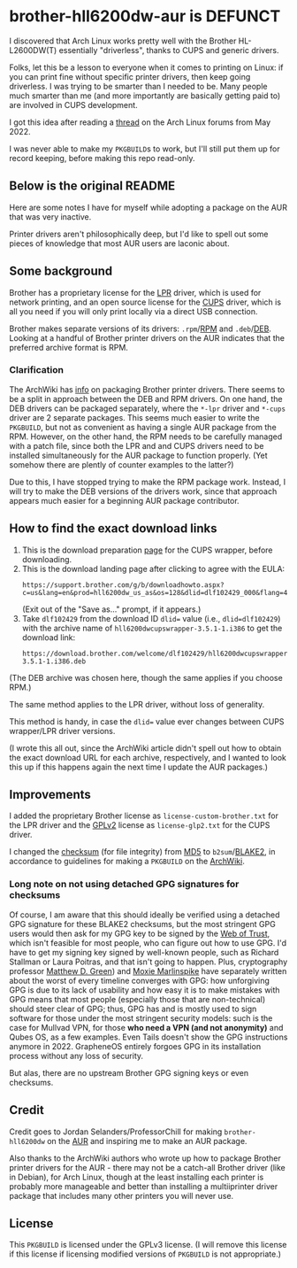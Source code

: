 # brother-hll6200dw-aur is **DEFUNCT**

I discovered that Arch Linux works pretty well with the Brother HL-L2600DW(T)
essentially "driverless", thanks to CUPS and generic drivers.

Folks, let this be a lesson to everyone when it comes to printing on Linux: if
you can print fine without specific printer drivers, then keep going driverless.
I was trying to be smarter than I needed to be.  Many people much smarter than
me (and more importantly are basically getting paid to) are involved in CUPS
development.

I got this idea after reading a [thread](https://bbs.archlinux.org/viewtopic.php?id=276550)
on the Arch Linux forums from May 2022.

I was never able to make my `PKGBUILD`s to work, but I'll still put them up for
record keeping, before making this repo read-only.

## Below is the original README

Here are some notes I have for myself while adopting a package on the AUR that
was very inactive.

Printer drivers aren't philosophically deep, but I'd like to spell out some
pieces of knowledge that most AUR users are laconic about.

## Some background

Brother has a proprietary license for the [LPR](https://en.wikipedia.org/wiki/Line_Printer_Daemon_protocol)
driver, which is used for network printing, and an open source license for the
[CUPS](https://en.wikipedia.org/wiki/CUPS) driver, which is all you need if you
will only print locally via a direct USB connection.

Brother makes separate versions of its drivers: `.rpm`/[RPM](https://en.wikipedia.org/wiki/RPM_Package_Manager)
and `.deb`/[DEB](https://en.wikipedia.org/wiki/Deb_%28file_format%29).  Looking
at a handful of Brother printer drivers on the AUR indicates that the preferred
archive format is RPM.

### Clarification

The ArchWiki has [info](https://wiki.archlinux.org/title/Packaging_Brother_printer_drivers)
on packaging Brother printer drivers.  There seems to be a split in approach
between the DEB and RPM drivers.  On one hand, the DEB drivers can be packaged
separately, where the `*-lpr` driver and `*-cups` driver are 2 separate
packages.  This seems much easier to write the `PKGBUILD`, but not as convenient
as having a single AUR package from the RPM.  However, on the other hand, the
RPM needs to be carefully managed with a patch file, since both the LPR and and
CUPS drivers need to be installed simultaneously for the AUR package to function
properly.  (Yet somehow there are plently of counter examples to the latter?)

Due to this, I have stopped trying to make the RPM package work.  Instead, I
will try to make the DEB versions of the drivers work, since that approach
appears much easier for a beginning AUR package contributor.

### 

## How to find the exact download links

1. This is the download preparation [page](https://support.brother.com/g/b/downloadend.aspx?c=us&lang=en&prod=hll6200dw_us_as&os=128&dlid=dlf102429_000&flang=4&type3=561)
   for the CUPS wrapper, before downloading.
2. This is the download landing page after clicking to agree with the EULA:
   ```
   https://support.brother.com/g/b/downloadhowto.aspx?c=us&lang=en&prod=hll6200dw_us_as&os=128&dlid=dlf102429_000&flang=4&type3=561
   ```
   (Exit out of the "Save as..." prompt, if it appears.)
3. Take `dlf102429` from the download ID `dlid=` value (i.e., `dlid=dlf102429`)
   with the archive name of `hll6200dwcupswrapper-3.5.1-1.i386` to get the download
   link:
   ```
   https://download.brother.com/welcome/dlf102429/hll6200dwcupswrapper-3.5.1-1.i386.deb
   ```

(The DEB archive was chosen here, though the same applies if you choose RPM.)

The same method applies to the LPR driver, without loss of generality.

This method is handy, in case the `dlid=` value ever changes between CUPS
wrapper/LPR driver versions.

(I wrote this all out, since the ArchWiki article didn't spell out how to obtain
the exact download URL for each archive, respectively, and I wanted to look this
up if this happens again the next time I update the AUR packages.)

## Improvements

I added the proprietary Brother license as `license-custom-brother.txt` for the
LPR driver and the [GPLv2](https://en.wikipedia.org/wiki/GNU_General_Public_License#Version_2)
license as `license-glp2.txt` for the CUPS driver.

I changed the [checksum](https://en.wikipedia.org/wiki/Checksum) (for file
integrity) from [MD5](https://en.wikipedia.org/wiki/MD5) to
`b2sum`/[BLAKE2](https://en.wikipedia.org/wiki/BLAKE_(hash_function)#BLAKE2), in
accordance to guidelines for making a `PKGBUILD` on the
[ArchWiki](https://wiki.archlinux.org/title/PKGBUILD#Integrity).

### Long note on not using detached GPG signatures for checksums

Of course, I am aware that this should ideally be verified using a detached GPG
signature for these BLAKE2 checksums, but the most stringent GPG users would
then ask for my GPG key to be signed by the [Web of Trust](https://en.wikipedia.org/wiki/Web_of_trust),
which isn't feasible for most people, who can figure out how to use GPG.  I'd 
have to get my signing key signed by well-known people, such as Richard Stallman
or Laura Poitras, and that isn't going to happen.  Plus, cryptography professor
[Matthew D. Green](https://blog.cryptographyengineering.com/2014/08/13/whats-matter-with-pgp/))
and [Moxie Marlinspike](https://moxie.org/2015/02/24/gpg-and-me.html) have
separately written about the worst of every timeline converges with GPG: how
unforgiving GPG is due to its lack of usability and how easy it is to make
mistakes with GPG means that most people (especially those that are
non-technical) should steer clear of GPG; thus, GPG has and is mostly used to
sign software for those under the most stringent security models: such is the
case for Mullvad VPN, for those **who need a VPN (and not anonymity)** and Qubes
OS, as a few examples.  Even Tails doesn't show the GPG instructions anymore in
2022.  GrapheneOS entirely forgoes GPG in its installation process without any
loss of security.

But alas, there are no upstream Brother GPG signing keys or even checksums.

## Credit

Credit goes to Jordan Selanders/ProfessorChill for making `brother-hll6200dw` on
the [AUR](https://aur.archlinux.org/packages/brother-hll6200dw) and inspiring me
to make an AUR package.

Also thanks to the ArchWiki authors who wrote up how to package Brother printer
drivers for the AUR - there may not be a catch-all Brother driver (like in
Debian), for Arch Linux, though at the least installing each printer is probably
more manageable and better than installing a multiiprinter driver package that
includes many other printers you will never use.

## License

This `PKGBUILD` is licensed under the GPLv3 license.  (I will remove this
license if this license if licensing modified versions of `PKGBUILD` is not
appropriate.)
